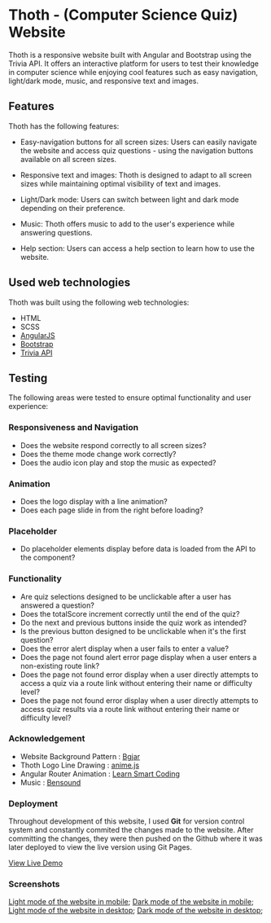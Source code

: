# Thoth - (Computer Science Quiz) Website

Thoth is a responsive website built with Angular and Bootstrap using the Trivia API. It offers an interactive platform for users to test their knowledge in computer science while enjoying cool features such as easy navigation, light/dark mode, music, and responsive text and images.

## Features
Thoth has the following features:

- Easy-navigation buttons for all screen sizes: Users can easily navigate the website and access quiz questions - using the navigation buttons available on all screen sizes.

- Responsive text and images: Thoth is designed to adapt to all screen sizes while maintaining optimal visibility of text and images.

- Light/Dark mode: Users can switch between light and dark mode depending on their preference.

- Music: Thoth offers music to add to the user's experience while answering questions.

- Help section: Users can access a help section to learn how to use the website.

## Used web technologies
Thoth was built using the following web technologies:

- HTML
- SCSS
- [AngularJS](https://angular.io)
- [Bootstrap](https://getbootstrap.com)
- [Trivia API](https://opentdb.com/api_config.php) 

## Testing
The following areas were tested to ensure optimal functionality and user experience:

### Responsiveness and Navigation
- Does the website respond correctly to all screen sizes?
- Does the theme mode change work correctly?
- Does the audio icon play and stop the music as expected?

### Animation
- Does the logo display with a line animation?
- Does each page slide in from the right before loading?

### Placeholder
- Do placeholder elements display before data is loaded from the API to the component?

### Functionality
- Are quiz selections designed to be unclickable after a user has answered a question?
- Does the totalScore increment correctly until the end of the quiz?
- Do the next and previous buttons inside the quiz work as intended?
- Is the previous button designed to be unclickable when it's the first question?
- Does the error alert display when a user fails to enter a value?
- Does the page not found alert error page display when a user enters a non-existing route link?
- Does the page not found error display when a user directly attempts to access a quiz via a route link without   entering their name or difficulty level?
- Does the page not found error display when a user directly attempts to access quiz results via a route link without entering their name or difficulty level?

### Acknowledgement

- Website Background Pattern : [Bgjar](https://bgjar.com/rect-light)
- Thoth Logo Line Drawing : [anime.js](https://animejs.com/documentation/#lineDrawing)
- Angular Router Animation : [Learn Smart Coding](https://www.youtube.com/watch?v=G9zAdwy3Skk)
- Music : [Bensound](Bensound.com/royalty-free-music)

### Deployment
Throughout development of this website, I used **Git** for version control system and constantly commited the changes made to the website. After committing the changes, they were then pushed on the Github where it was later deployed to view the live version using Git Pages. 

[View Live Demo]()

### Screenshots
[Light mode of the website in mobile](./assets/images/home-light);
[Dark mode of the website in mobile](./assets/images/home-dark);
[Light mode of the website in desktop](./assets/images/Thoth-light-lg);
[Dark mode of the website in desktop](./assets/images/Thoth-dark-lg);

 